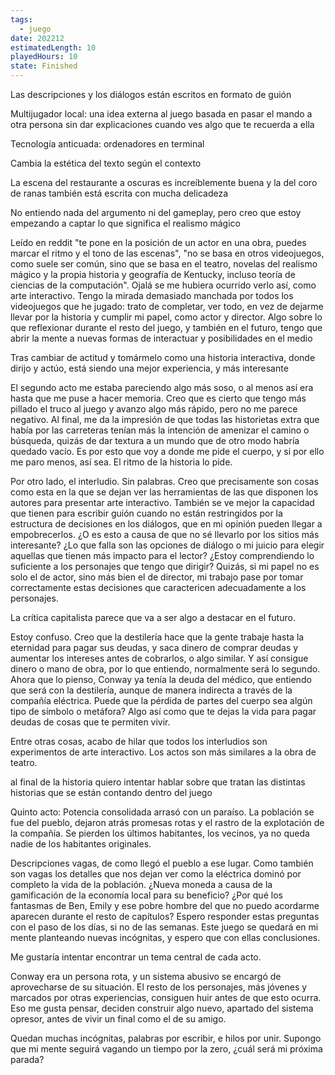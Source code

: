 ```yaml
---
tags:
  - juego
date: 202212
estimatedLength: 10
playedHours: 10
state: Finished
---
```


Las descripciones y los diálogos están escritos en formato de guión

Multijugador local: una idea externa al juego basada en pasar el mando a otra persona sin dar explicaciones cuando ves algo que te recuerda a ella

Tecnología anticuada: ordenadores en terminal

Cambia la estética del texto según el contexto

La escena del restaurante a oscuras es increíblemente buena y la del coro de ranas también está escrita con mucha delicadeza

No entiendo nada del argumento ni del gameplay, pero creo que estoy empezando a captar lo que significa el realismo mágico

Leído en reddit "te pone en la posición de un actor en una obra, puedes marcar el ritmo y el tono de las escenas", "no se basa en otros videojuegos, como suele ser común, sino que se basa en el teatro, novelas del realismo mágico y la propia historia y geografía de Kentucky, incluso teoría de ciencias de la computación". Ojalá se me hubiera ocurrido verlo así, como arte interactivo. Tengo la mirada demasiado manchada por todos los videojuegos que he jugado: trato de completar, ver todo, en vez de dejarme llevar por la historia y cumplir mi papel, como actor y director. Algo sobre lo que reflexionar durante el resto del juego, y también en el futuro, tengo que abrir la mente a nuevas formas de interactuar y posibilidades en el medio

Tras cambiar de actitud y tomármelo como una historia interactiva, donde dirijo y actúo, está siendo una mejor experiencia, y más interesante

El segundo acto me estaba pareciendo algo más soso, o al menos así era hasta que me puse a hacer memoria. Creo que es cierto que tengo más pillado el truco al juego y avanzo algo más rápido, pero no me parece negativo. Al final, me da la impresión de que todas las historietas extra que había por las carreteras tenían más la intención de amenizar el camino o búsqueda, quizás de dar textura a un mundo que de otro modo habría quedado vacío. Es por esto que voy a donde me pide el cuerpo, y si por ello me paro menos, así sea. El ritmo de la historia lo pide.

Por otro lado, el interludio. Sin palabras. Creo que precisamente son cosas como esta en la que se dejan ver las herramientas de las que disponen los autores para presentar arte interactivo. También se ve mejor la capacidad que tienen para escribir guión cuando no están restringidos por la estructura de decisiones en los diálogos, que en mi opinión pueden llegar a empobrecerlos. ¿O es esto a causa de que no sé llevarlo por los sitios más interesante? ¿Lo que falla son las opciones de diálogo o mi juicio para elegir aquellas que tienen más impacto para el lector? ¿Estoy comprendiendo lo suficiente a los personajes que tengo que dirigir? Quizás, si mi papel no es solo el de actor, sino más bien el de director, mi trabajo pase por tomar correctamente estas decisiones que caractericen adecuadamente a los personajes.

La crítica capitalista parece que va a ser algo a destacar en el futuro.

Estoy confuso. Creo que la destilería hace que la gente trabaje hasta la eternidad para pagar sus deudas, y saca dinero de comprar deudas y aumentar los intereses antes de cobrarlos, o algo similar. Y así consigue dinero o mano de obra, por lo que entiendo, normalmente será lo segundo. Ahora que lo pienso, Conway ya tenía la deuda del médico, que entiendo que será con la destilería, aunque de manera indirecta a través de la compañía eléctrica. Puede que la pérdida de partes del cuerpo sea algún tipo de símbolo o metáfora? Algo así como que te dejas la vida para pagar deudas de cosas que te permiten vivir.

Entre otras cosas, acabo de hilar que todos los interludios son experimentos de arte interactivo. Los actos son más similares a la obra de teatro.

al final de la historia quiero intentar hablar sobre que tratan las distintas historias que se están contando dentro del juego

Quinto acto: Potencia consolidada arrasó con un paraíso. La población se fue del pueblo, dejaron atrás promesas rotas y el rastro de la explotación de la compañía. Se pierden los últimos habitantes, los vecinos, ya no queda nadie de los habitantes originales.

Descripciones vagas, de como llegó el pueblo a ese lugar. Como también son vagas los detalles que nos dejan ver como la eléctrica dominó por completo la vida de la población. ¿Nueva moneda a causa de la gamificación de la economía local para su beneficio? ¿Por qué los fantasmas de Ben, Emily y ese pobre hombre del que no puedo acordarme aparecen durante el resto de capítulos? Espero responder estas preguntas con el paso de los días, si no de las semanas. Este juego se quedará en mi mente planteando nuevas incógnitas, y espero que con ellas conclusiones.

Me gustaría intentar encontrar un tema central de cada acto.

Conway era un persona rota, y un sistema abusivo se encargó de aprovecharse de su situación. El resto de los personajes, más jóvenes y marcados por otras experiencias, consiguen huir antes de que esto ocurra. Eso me gusta pensar, deciden construir algo nuevo, apartado del sistema opresor, antes de vivir un final como el de su amigo.

Quedan muchas incógnitas, palabras por escribir, e hilos por unir. Supongo que mi mente seguirá vagando un tiempo por la zero, ¿cuál será mi próxima parada?